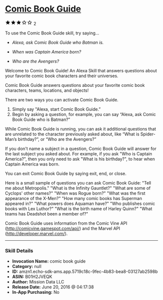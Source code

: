 # [Comic Book Guide](http://alexa.amazon.com/#skills/amzn1.echo-sdk-ams.app.5719c18c-9fec-4b83-bea8-03127ab2598b)
![3 stars](../../images/ic_star_black_18dp_1x.png)![3 stars](../../images/ic_star_black_18dp_1x.png)![3 stars](../../images/ic_star_black_18dp_1x.png)![3 stars](../../images/ic_star_border_black_18dp_1x.png)![3 stars](../../images/ic_star_border_black_18dp_1x.png) 2

To use the Comic Book Guide skill, try saying...

* *Alexa, ask Comic Book Guide who Batman is.*

* *When was Captain America born?*

* *Who are the Avengers?*

Welcome to Comic Book Guide! An Alexa Skill that answers questions about your favorite comic book characters and their universes. 

Comic Book Guide answers questions about your favorite comic book characters, teams, locations, and objects!

There are two ways you can activate Comic Book Guide.
1) Simply say "Alexa, start Comic Book Guide.”
2) Begin by asking a question, for example, you can say “Alexa, ask Comic Book Guide who is Batman?” 

While Comic Book Guide is running, you can ask it additional questions that are unrelated to the character previously asked about, like “What is Spider-Man’s birthday?”, or “Who are the Avengers?”

If you don't name a subject in a question, Comic Book Guide will answer for the last subject you asked about. For example, if you ask "Who is Captain America?", then you only need to ask "What is his birthday?", to hear when Captain America was born. 

You can exit Comic Book Guide by saying exit, end, or close.

Here is a small sample of questions you can ask Comic Book Guide:
"Tell me about Metropolis."
"What is the Infinity Gauntlet?"
"What are some of Cyclops' other names?"
"When was Rogue born?"
"What was the first appearance of the X-Men?"
"How many comic books has Superman appeared in?"
"What powers does Aquaman have?"
"Who publishes comic books with Lex Luthor?"
"What is the birth name of Harley Quinn?"
"What teams has Deadshot been a member of?"

Comic Book Guide uses information from the Comic Vine API (http://comicvine.gamespot.com/api/) and the Marvel API (http://developer.marvel.com/).

***

### Skill Details

* **Invocation Name:** comic book guide
* **Category:** null
* **ID:** amzn1.echo-sdk-ams.app.5719c18c-9fec-4b83-bea8-03127ab2598b
* **ASIN:** B01H2JVEQK
* **Author:** Mission Data LLC
* **Release Date:** June 20, 2016 @ 04:17:38
* **In-App Purchasing:** No
